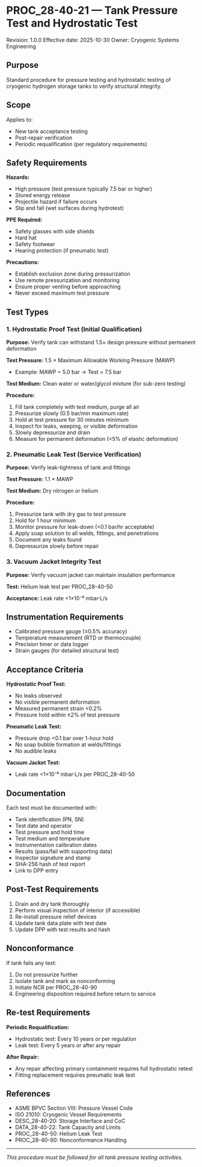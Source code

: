 # PROC_28-40-21 — Tank Pressure Test and Hydrostatic Test

Revision: 1.0.0
Effective date: 2025-10-30
Owner: Cryogenic Systems Engineering

## Purpose

Standard procedure for pressure testing and hydrostatic testing of cryogenic hydrogen storage tanks to verify structural integrity.

## Scope

Applies to:
- New tank acceptance testing
- Post-repair verification
- Periodic requalification (per regulatory requirements)

## Safety Requirements

**Hazards:**
- High pressure (test pressure typically 7.5 bar or higher)
- Stored energy release
- Projectile hazard if failure occurs
- Slip and fall (wet surfaces during hydrotest)

**PPE Required:**
- Safety glasses with side shields
- Hard hat
- Safety footwear
- Hearing protection (if pneumatic test)

**Precautions:**
- Establish exclusion zone during pressurization
- Use remote pressurization and monitoring
- Ensure proper venting before approaching
- Never exceed maximum test pressure

## Test Types

### 1. Hydrostatic Proof Test (Initial Qualification)

**Purpose:** Verify tank can withstand 1.5× design pressure without permanent deformation

**Test Pressure:** 1.5 × Maximum Allowable Working Pressure (MAWP)
- Example: MAWP = 5.0 bar → Test = 7.5 bar

**Test Medium:** Clean water or water/glycol mixture (for sub-zero testing)

**Procedure:**
1. Fill tank completely with test medium, purge all air
2. Pressurize slowly (0.5 bar/min maximum rate)
3. Hold at test pressure for 30 minutes minimum
4. Inspect for leaks, weeping, or visible deformation
5. Slowly depressurize and drain
6. Measure for permanent deformation (<5% of elastic deformation)

### 2. Pneumatic Leak Test (Service Verification)

**Purpose:** Verify leak-tightness of tank and fittings

**Test Pressure:** 1.1 × MAWP

**Test Medium:** Dry nitrogen or helium

**Procedure:**
1. Pressurize tank with dry gas to test pressure
2. Hold for 1 hour minimum
3. Monitor pressure for leak-down (<0.1 bar/hr acceptable)
4. Apply soap solution to all welds, fittings, and penetrations
5. Document any leaks found
6. Depressurize slowly before repair

### 3. Vacuum Jacket Integrity Test

**Purpose:** Verify vacuum jacket can maintain insulation performance

**Test:** Helium leak test per PROC_28-40-50

**Acceptance:** Leak rate <1×10⁻⁸ mbar·L/s

## Instrumentation Requirements

- Calibrated pressure gauge (±0.5% accuracy)
- Temperature measurement (RTD or thermocouple)
- Precision timer or data logger
- Strain gauges (for detailed structural test)

## Acceptance Criteria

**Hydrostatic Proof Test:**
- No leaks observed
- No visible permanent deformation
- Measured permanent strain <0.2%
- Pressure hold within ±2% of test pressure

**Pneumatic Leak Test:**
- Pressure drop <0.1 bar over 1-hour hold
- No soap bubble formation at welds/fittings
- No audible leaks

**Vacuum Jacket Test:**
- Leak rate <1×10⁻⁸ mbar·L/s per PROC_28-40-50

## Documentation

Each test must be documented with:
- Tank identification (PN, SN)
- Test date and operator
- Test pressure and hold time
- Test medium and temperature
- Instrumentation calibration dates
- Results (pass/fail with supporting data)
- Inspector signature and stamp
- SHA-256 hash of test report
- Link to DPP entry

## Post-Test Requirements

1. Drain and dry tank thoroughly
2. Perform visual inspection of interior (if accessible)
3. Re-install pressure relief devices
4. Update tank data plate with test date
5. Update DPP with test results and hash

## Nonconformance

If tank fails any test:
1. Do not pressurize further
2. Isolate tank and mark as nonconforming
3. Initiate NCR per PROC_28-40-90
4. Engineering disposition required before return to service

## Re-test Requirements

**Periodic Requalification:**
- Hydrostatic test: Every 10 years or per regulation
- Leak test: Every 5 years or after any repair

**After Repair:**
- Any repair affecting primary containment requires full hydrostatic retest
- Fitting replacement requires pneumatic leak test

## References

- ASME BPVC Section VIII: Pressure Vessel Code
- ISO 21010: Cryogenic Vessel Requirements
- DESC_28-40-20: Storage Interface and CoC
- DATA_28-40-22: Tank Capacity and Limits
- PROC_28-40-50: Helium Leak Test
- PROC_28-40-90: Nonconformance Handling

---

*This procedure must be followed for all tank pressure testing activities.*
